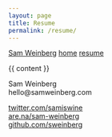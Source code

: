 ```yaml
---
layout: page
title: Resume
permalink: /resume/
---
```


<!DOCTYPE html>
<html xmlns="http://www.w3.org/1999/xhtml" xml:lang="en" lang="en-us">
<head>
   <!-- Homepage CSS -->
   <link rel="stylesheet" href="/css/screen.css" type="text/css" media="screen, projection" />

   <!-- Typekit -->
   <script type="text/javascript" src="http://use.typekit.com/jpd0pfm.js"></script>
   <script type="text/javascript">try{Typekit.load();}catch(e){}</script>
</head>
<body>

<!-- ClickTale Top part -->
<script type="text/javascript">
var WRInitTime=(new Date()).getTime();
</script>
<!-- ClickTale end of Top part -->

<div class="site">
  <div class="title">
    <a href="/">Sam Weinberg</a>
    <a class="extra" href="/">home</a>
    <a class="extra" href="/resume">resume</a>
  </div>
  
  {{ content }}
  
  <div class="footer">
    <div class="contact">
      <p>
        Sam Weinberg<br />
        hello@samweinberg.com
      </p>
    </div>
    <div class="contact">
      <p>
        <a href="http://twitter.com/samiswine/">twitter.com/samiswine</a><br />
        <a href="https://www.are.na/sam-weinberg">are.na/sam-weinberg</a><br />
         <a href="http://github.com/sweinberg/">github.com/sweinberg</a>
      </p>
    </div>
  </div>
</div>

</body>
</html>
